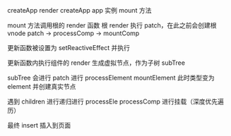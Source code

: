 createApp
render
createApp
app 实例
mount 方法

mount 方法调用根的 render 函数
根 render 执行 patch，在此之前会创建根 vnode
patch -> processComp -> mountComp

更新函数被设置为 setReactiveEffect 并执行

更新函数内执行组件的 render 生成虚拟节点，作为子树 subTree

subTree 会进行 patch 进行 processElement mountElement 此时类型变为 element 并创建真实节点

遇到 children 进行递归进行 processEle processComp 进行挂载（深度优先遍历）

最终 insert 插入到页面
